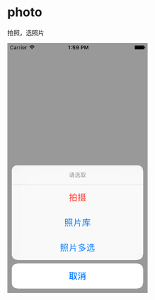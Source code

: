# photo
拍照，选照片

![enter image description here](https://github.com/icharlie2014/photo/blob/master/PLTakePhoto/PLTakePhoto/Simulator%20Screen%20Shot%202015%E5%B9%B412%E6%9C%8817%E6%97%A5%20%E4%B8%8B%E5%8D%881.59.04.png?raw=true)
